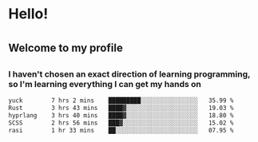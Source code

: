
<h1>Hello!<h1>
<h2>Welcome to my profile<h2>
<h3>I haven't chosen an exact direction of learning programming, so I'm learning everything I can get my hands on</h3>

<!--START_SECTION:waka-->

```txt
yuck        7 hrs 2 mins    █████████░░░░░░░░░░░░░░░░   35.99 %
Rust        3 hrs 43 mins   ████▓░░░░░░░░░░░░░░░░░░░░   19.03 %
hyprlang    3 hrs 40 mins   ████▓░░░░░░░░░░░░░░░░░░░░   18.80 %
SCSS        2 hrs 56 mins   ███▓░░░░░░░░░░░░░░░░░░░░░   15.02 %
rasi        1 hr 33 mins    ██░░░░░░░░░░░░░░░░░░░░░░░   07.95 %
```

<!--END_SECTION:waka-->
